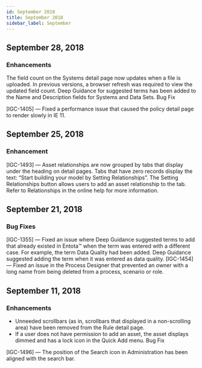 ```yaml
---
id: September 2018
title: September 2018
sidebar_label: September
---
```

## September 28, 2018

### Enhancements

The field count on the Systems detail page now updates when a file is uploaded. In previous versions, a browser refresh was required to view the updated field count.
Deep Guidance for suggested terms has been added to the Name and Description fields for Systems and Data Sets.
Bug Fix

[IGC-1405] — Fixed a performance issue that caused the policy detail page to render slowly in IE 11.

## September 25, 2018

### Enhancement

[IGC-1493] — Asset relationships are now grouped by tabs that display under the heading on detail pages. Tabs that have zero records display the text: “Start building your model by Setting Relationships”. The Setting Relationships button allows users to add an asset relationship to the tab. Refer to Relationships in the online help for more information.

## September 21, 2018

### Bug Fixes

[IGC-1355] — Fixed an issue where Deep Guidance suggested terms to add that already existed in Entota™ when the term was entered with a different case. For example, the term Data Quality had been added. Deep Guidance suggested adding the term when it was entered as data quality.
[IGC-1454] — Fixed an issue in the Process Designer that prevented an owner with a long name from being deleted from a process, scenario or role.

## September 11, 2018

### Enhancements

* Unneeded scrollbars (as in, scrollbars that displayed in a non-scrolling area) have been removed from the Rule detail page.
* If a user does not have permission to add an asset, the asset displays dimmed and has a lock icon in the Quick Add menu.
Bug Fix

[IGC-1496] — The position of the Search icon in Administration has been aligned with the search bar.